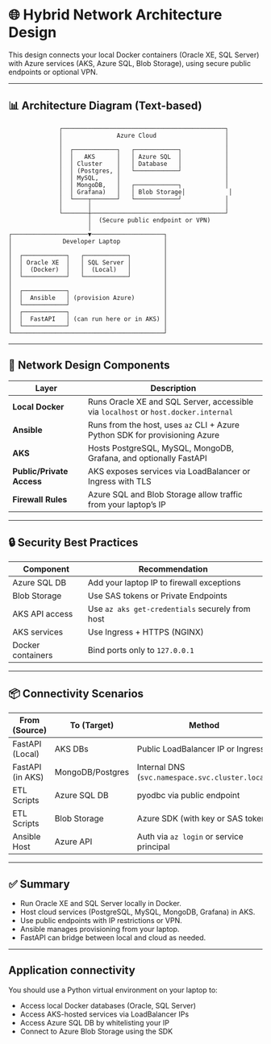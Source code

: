 # 🌐 Hybrid Network Architecture Design

This design connects your local Docker containers (Oracle XE, SQL Server) with Azure services (AKS, Azure SQL, Blob Storage), using secure public endpoints or optional VPN.

---

## 📊 Architecture Diagram (Text-based)

                  ┌─────────────────────────────────────────────┐
                  │               Azure Cloud                   │
                  │                                             │
                  │  ┌────────────┐   ┌────────────┐            │
                  │  │   AKS      │   │ Azure SQL  │            │
                  │  │ Cluster    │   │ Database   │            │
                  │  │ (Postgres, │   └────────────┘            │
                  │  │ MySQL,     │                             │
                  │  │ MongoDB,   │   ┌────────────┐            │
                  │  │ Grafana)   │   │ Blob Storage│            │
                  │  └────┬───────┘   └────────────┘            │
                  │       │                                     │
                  └───────┼─────────────────────────────────────┘
                          │  (Secure public endpoint or VPN)
                          │
    ┌─────────────────────▼────────────────────┐
    │              Developer Laptop            │
    │                                          │
    │  ┌────────────┐   ┌────────────┐         │
    │  │ Oracle XE  │   │ SQL Server │         │
    │  │  (Docker)  │   │  (Local)   │         │
    │  └────────────┘   └────────────┘         │
    │                                          │
    │  ┌────────────┐                          │
    │  │  Ansible   │ (provision Azure)        │
    │  └────────────┘                          │
    │  ┌────────────┐                          │
    │  │  FastAPI   │ (can run here or in AKS) │
    │  └────────────┘                          │
    └──────────────────────────────────────────┘


---

## 📶 Network Design Components

| Layer             | Description                                                                 |
|------------------|-----------------------------------------------------------------------------|
| **Local Docker**  | Runs Oracle XE and SQL Server, accessible via `localhost` or `host.docker.internal` |
| **Ansible**       | Runs from the host, uses `az` CLI + Azure Python SDK for provisioning Azure |
| **AKS**           | Hosts PostgreSQL, MySQL, MongoDB, Grafana, and optionally FastAPI           |
| **Public/Private Access** | AKS exposes services via LoadBalancer or Ingress with TLS           |
| **Firewall Rules**| Azure SQL and Blob Storage allow traffic from your laptop’s IP              |

---

## 🔒 Security Best Practices

| Component         | Recommendation                                          |
|------------------|---------------------------------------------------------|
| Azure SQL DB      | Add your laptop IP to firewall exceptions              |
| Blob Storage      | Use SAS tokens or Private Endpoints                    |
| AKS API access    | Use `az aks get-credentials` securely from host        |
| AKS services      | Use Ingress + HTTPS (NGINX)                            |
| Docker containers | Bind ports only to `127.0.0.1`                         |

---

## 📦 Connectivity Scenarios

| From (Source)    | To (Target)       | Method                             |
|------------------|-------------------|------------------------------------|
| FastAPI (Local)  | AKS DBs           | Public LoadBalancer IP or Ingress |
| FastAPI (in AKS) | MongoDB/Postgres  | Internal DNS (`svc.namespace.svc.cluster.local`) |
| ETL Scripts      | Azure SQL DB      | pyodbc via public endpoint         |
| ETL Scripts      | Blob Storage      | Azure SDK (with key or SAS token) |
| Ansible Host     | Azure API         | Auth via `az login` or service principal |

---

## ✅ Summary

- Run Oracle XE and SQL Server locally in Docker.
- Host cloud services (PostgreSQL, MySQL, MongoDB, Grafana) in AKS.
- Use public endpoints with IP restrictions or VPN.
- Ansible manages provisioning from your laptop.
- FastAPI can bridge between local and cloud as needed.

---

## Application connectivity
You should use a Python virtual environment on your laptop to:
- Access local Docker databases (Oracle, SQL Server)
- Access AKS-hosted services via LoadBalancer IPs
- Access Azure SQL DB by whitelisting your IP
- Connect to Azure Blob Storage using the SDK